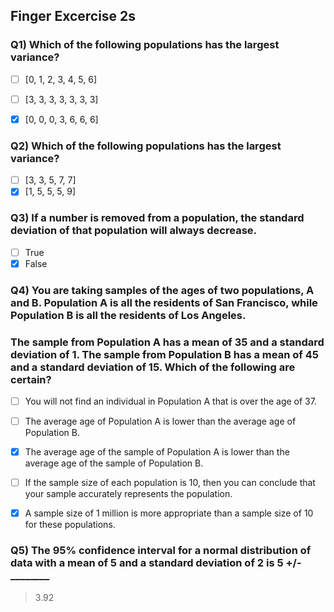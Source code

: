 ## Finger Excercise 2s

### Q1) Which of the following populations has the largest variance?

- [ ] [0, 1, 2, 3, 4, 5, 6]
- [ ] [3, 3, 3, 3, 3, 3, 3]
- [x] [0, 0, 0, 3, 6, 6, 6]


### Q2) Which of the following populations has the largest variance?

- [ ] [3, 3, 5, 7, 7]
- [x] [1, 5, 5, 5, 9]

### Q3) If a number is removed from a population, the standard deviation of that population will always decrease.

- [ ] True
- [x] False

### Q4) You are taking samples of the ages of two populations, A and B. Population A is all the residents of San Francisco, while Population B is all the residents of Los Angeles.
### The sample from Population A has a mean of 35 and a standard deviation of 1. The sample from Population B has a mean of 45 and a standard deviation of 15. Which of the following are certain?

- [ ] You will not find an individual in Population A that is over the age of 37.
- [ ] The average age of Population A is lower than the average age of Population B.
- [x] The average age of the sample of Population A is lower than the average age of the sample of Population B.
- [ ] If the sample size of each population is 10, then you can conclude that your sample accurately represents the population.
- [x] A sample size of 1 million is more appropriate than a sample size of 10 for these populations.


### Q5) The 95% confidence interval for a normal distribution of data with a mean of 5 and a standard deviation of 2 is 5 +/- ________
> 3.92